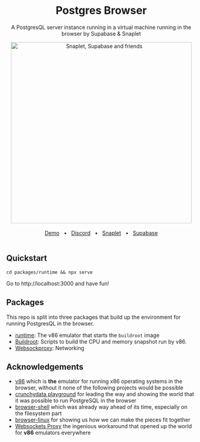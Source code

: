 <div align="center">
  <h1 align="center">Postgres Browser</h1>
  <p align="center">A PostgresQL server instance running in a virtual machine running in the browser by Supabase &amp; Snaplet</p>
  <img align="center" src="https://user-images.githubusercontent.com/44849/192262287-29d1ecb2-8ff7-40cb-bd1f-68d707493a86.png" alt="Snaplet, Supabase and friends" width="480">
  <br /><br />
  <a href="about:blank">Demo</a>
  <span>&nbsp;&nbsp;•&nbsp;&nbsp;</span>
  <a href="https://app.snaplet.dev/chat">Discord</a>
  <span>&nbsp;&nbsp;•&nbsp;&nbsp;</span>
  <a href="https://www.snaplet.dev/">Snaplet</a>
  <span>&nbsp;&nbsp;•&nbsp;&nbsp;</span>
  <a href="https://www.supabase.com">Supabase</a>
</div>
<br />

## Quickstart

```terminal
cd packages/runtime && npx serve
```

Go to http://localhost:3000 and have fun!

## Packages

This repo is split into three packages that build up the environment for running PostgresQL in the browser.

- [runtime](/packages/runtime): The v86 emulator that starts the `buildroot` image
- [Buildroot](/packages/buildroot): Scripts to build the CPU and memory snapshot run by v86.
- [Websockproxy](/packages/websockproxy): Networking

## Acknowledgements

- [v86](https://github.com/copy/v86) which is **the** emulator for running x86 operating systems in the browser, without it none of the following projects would be possible
- [crunchydata playground](https://www.crunchydata.com/developers/playground) for leading the way and showing the world that it was possible to run PostgreSQL in the browser
- [browser-shell](https://github.com/humphd/browser-shell) which was already way ahead of its time, especially on the filesystem part
- [browser-linux](https://github.com/Darin755/browser-linux) for showing us how we can make the pieces fit together
- [Websockets Proxy](https://github.com/benjamincburns/websockproxy) the ingenious workaround that opened up the world for **v86** emulators everywhere
